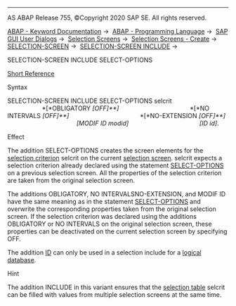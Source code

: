   

* * *

AS ABAP Release 755, ©Copyright 2020 SAP SE. All rights reserved.

[ABAP - Keyword Documentation](javascript:call_link\('abenabap.htm'\)) →  [ABAP - Programming Language](javascript:call_link\('abenabap_reference.htm'\)) →  [SAP GUI User Dialogs](javascript:call_link\('abenabap_screens.htm'\)) →  [Selection Screens](javascript:call_link\('abenselection_screen.htm'\)) →  [Selection Screens - Create](javascript:call_link\('abenselection_screen_create.htm'\)) →  [SELECTION-SCREEN](javascript:call_link\('abapselection-screen.htm'\)) →  [SELECTION-SCREEN INCLUDE](javascript:call_link\('abapselection-screen_include.htm'\)) → 

SELECTION-SCREEN INCLUDE SELECT-OPTIONS

[Short Reference](javascript:call_link\('abapselection-screen_incl_shortref.htm'\))

Syntax

SELECTION-SCREEN INCLUDE SELECT-OPTIONS selcrit
                                        *\[*OBLIGATORY *\[*OFF*\]**\]*
                                        *\[*NO INTERVALS *\[*OFF*\]**\]*
                                        *\[*NO-EXTENSION *\[*OFF*\]**\]*
                                        *\[*MODIF ID modid*\]*
                                        *\[*ID id*\]*.

Effect

The addition SELECT-OPTIONS creates the screen elements for the [selection criterion](javascript:call_link\('abenselection_criterion_glosry.htm'\) "Glossary Entry") selcrit on the current [selection screen](javascript:call_link\('abenselection_screen_glosry.htm'\) "Glossary Entry"). selcrit expects a selection criterion already declared using the statement [SELECT-OPTIONS](javascript:call_link\('abapselect-options.htm'\)) on a previous selection screen. All the properties of the selection criterion are taken from the original selection screen.

The additions OBLIGATORY, NO INTERVALSNO-EXTENSION, and MODIF ID have the same meaning as in the statement [SELECT-OPTIONS](javascript:call_link\('abapselect-options_screen.htm'\)) and overwrite the corresponding properties taken from the original selection screen. If the selection criterion was declared using the additions OBLIGATORY or NO INTERVALS on the original selection screen, these properties can be deactivated on the current selection screen by specifying OFF.

The addition [ID](javascript:call_link\('abapselection-screen_ldb_additions.htm'\)) can only be used in a selection include for a [logical database](javascript:call_link\('abenlogical_data_base_glosry.htm'\) "Glossary Entry").

Hint

The addition INCLUDE in this variant ensures that the [selection table](javascript:call_link\('abenselection_table_glosry.htm'\) "Glossary Entry") selcrit can be filled with values from multiple selection screens at the same time.